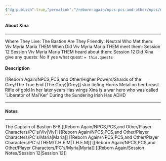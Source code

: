 ```yaml
---
{"dg-publish":true,"permalink":"/reborn-again/npcs-pcs-and-other/npcs/neutral/xina/"}
---
```



#### About Xina
---
Where They Live: The Bastion
Are They Friendly: Neutral
Who Met them: Viv Myria Maria THEM
When Did Viv Myria Maria THEM meet them: Session 12
Session Viv Myria Maria THEM heard about them: Session 12
Did Xina give any quests: No
	If yes what quest: `= this.quests`


#### Description
[[Reborn Again/NPCS,PCS,and Other/Higher Powers/Shards of the Grey/The True End (The Grey)\|Grey]] skin tiefing 
Horns
Metal on her breast
Rifle of gold 
In her later years
Has wings 
Xina is a war hero who was called 'Liberator of Mal'Ker'
During the Sundering 
Irish 
Has ADHD

---

#### Notes
---
The Captain of Bastion B-8
[[Reborn Again/NPCS,PCS,and Other/Player Characters/PC's/Viv\|Viv]] [[Reborn Again/NPCS,PCS,and Other/Player Characters/PC's/Maria\|Maria]] [[Reborn Again/NPCS,PCS,and Other/Player Characters/PC's/THEM/T.H.E.M\|T.H.E.M]] [[Reborn Again/NPCS,PCS,and Other/Player Characters/PC's/Myria\|Myria]] 
[[Reborn Again/Session Notes/Session 12\|Session 12]]

